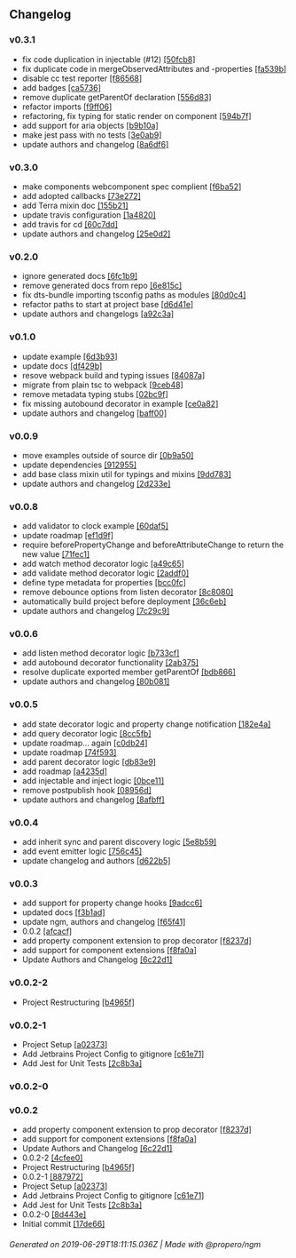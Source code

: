 ## Changelog

### v0.3.1
- fix code duplication in injectable (#12) [[50fcb8]](commits/8d5650fd826362aea50e055c8fe5de0af850fcb8)
- fix duplicate code in mergeObservedAttributes and -properties [[fa539b]](commits/c926d7af1f1c149065341169d34b14d463fa539b)
- disable cc test reporter [[f86568]](commits/d190392ffa61a67c9c27b14c820a5b1759f86568)
- add badges [[ca5736]](commits/d8443189a59d62b8fdaae7e154f88269beca5736)
- remove duplicate getParentOf declaration [[556d83]](commits/1cffa653d84708a3e76b0ff31f6ef3465d556d83)
- refactor imports [[f9ff06]](commits/fb736fb103bfe11f7bf14e38c7c2269794f9ff06)
- refactoring, fix typing for static render on component [[594b7f]](commits/2d05bc0f042dde79d01ca297906e6934a8594b7f)
- add support for aria objects [[b9b10a]](commits/569d25bd14bce6e9b19831d13306c0e214b9b10a)
- make jest pass with no tests [[3e0ab9]](commits/da94ea229a0eb01396ced35e1d606177b53e0ab9)
- update authors and changelog [[8a6df6]](commits/1787763bbe42c659af8de25efd9a7341958a6df6)

### v0.3.0
- make components webcomponent spec complient [[f6ba52]](commits/f43de083a02025c93a59844a8238bd109af6ba52)
- add adopted callbacks [[73e272]](commits/8d811f02bdb592b962332f225384d104d573e272)
- add Terra mixin doc [[155b21]](commits/9da9af6e27e07d12ec84c651891f1ba9b2155b21)
- update travis configuration [[1a4820]](commits/7c6fcb4988c4ec27eac3742168743dccad1a4820)
- add travis for cd [[60c7dd]](commits/fe1121e2d334e5e602cc99ea9c8efbe94c60c7dd)
- update authors and changelog [[25e0d2]](commits/c61e36568b9319ad2056ee4b97c342a8aa25e0d2)

### v0.2.0
- ignore generated docs [[6fc1b9]](commits/31577a37056968293cc4fcc491702d1ea36fc1b9)
- remove generated docs from repo [[6e815c]](commits/a5b0556669ea6fdc9508ea63119ebe90756e815c)
- fix dts-bundle importing tsconfig paths as modules [[80d0c4]](commits/f22d43731d8e8208831412e2e966c93e9380d0c4)
- refactor paths to start at project base [[d6d41e]](commits/ef64e9c0b868268d1cf17036ffe898705ed6d41e)
- update authors and changelogs [[a92c3a]](commits/171a467c184b8cd2670e7a23d68ca5bbf9a92c3a)

### v0.1.0
- update example [[6d3b93]](commits/7f1a191ff1c395dfeb434086e9538adc1b6d3b93)
- update docs [[df429b]](commits/d99e7788ebf33ba87c123211baa44cf1eddf429b)
- resove webpack build and typing issues [[84087a]](commits/1a3b7cb8f8a4069219848cac30fcc348fe84087a)
- migrate from plain tsc to webpack [[9ceb48]](commits/7449f6445a39c91e7cf011e02bab7dd8ca9ceb48)
- remove metadata typing stubs [[02bc9f]](commits/64af6f823f81dc6651fc70fe6225093c0c02bc9f)
- fix missing autobound decorator in example [[ce0a82]](commits/1d1afe8d0c92787f30b9efd75229656de9ce0a82)
- update authors and changelog [[baff00]](commits/23f5315b580721bc7358ce5be08dd9c091baff00)

### v0.0.9
- move examples outside of source dir [[0b9a50]](commits/09c1d2b402b6a2d65dabb3024db18b5ef10b9a50)
- update dependencies [[912955]](commits/420c189205a9aa33130c7701548b683220912955)
- add base class mixin util for typings and mixins [[9dd783]](commits/2a070381f56564e6b6ab71d9fce55586599dd783)
- update authors and changelog [[2d233e]](commits/02f2f53e3b3b6398777c747ab4bef222ba2d233e)

### v0.0.8
- add validator to clock example [[60daf5]](commits/c4b0d5f55291b798340c3e87f1127838a160daf5)
- update roadmap [[ef1d9f]](commits/1ac6cd00efedd20d9e3431336949da4a19ef1d9f)
- require beforePropertyChange and beforeAttributeChange to return the new value [[71fec1]](commits/06bb14779fa91b5b0948b3ee8795f6236371fec1)
- add watch method decorator logic [[a49c65]](commits/659fb5c255d0f7a900fe6469b18ff9423ba49c65)
- add validate method decorator logic [[2addf0]](commits/ebf629ddad7f012a8fe335959f5c992c042addf0)
- define type metadata for properties [[bcc0fc]](commits/7066f4c1c5e2130dc748a66a2699568794bcc0fc)
- remove debounce options from listen decorator [[8c8080]](commits/08301d4d826009c4cb87e9f5c5e88f9c1b8c8080)
- automatically build project before deployment [[36c6eb]](commits/fa0292b79ca75f59a8ee0086159013e93b36c6eb)
- update authors and changelog [[7c29c9]](commits/049b84558a809710d8d37ee38da290e18b7c29c9)

### v0.0.6
- add listen method decorator logic [[b733cf]](commits/7a36807d2397b507f7369fd4ee20090fc3b733cf)
- add autobound decorator functionality [[2ab375]](commits/c2418c6bc9dcfc38ec4a4a2ce77b77b9dd2ab375)
- resolve duplicate exported member getParentOf [[bdb866]](commits/b589a1278ced15c658e71d0e9906b4bc0cbdb866)
- update authors and changelog [[80b081]](commits/bedb35283ff89d56d8546708d87734b8ac80b081)

### v0.0.5
- add state decorator logic and property change notification [[182e4a]](commits/7eafd22f19b74e0f57f563f2b76ae8494b182e4a)
- add query decorator logic [[8cc5fb]](commits/e2cc8e34439a94c761872313e5655cccbe8cc5fb)
- update roadmap... again [[c0db24]](commits/fab3ca2b3384c8536afc51edfbeb97065ec0db24)
- update roadmap [[74f593]](commits/d7437649d8e6d42fba47ae7020b19165b074f593)
- add parent decorator logic [[db83e9]](commits/3bbfcbb181654032ef68efbba20c45125edb83e9)
- add roadmap [[a4235d]](commits/c1a51a4ef11c9cecd19a2fc94e356465fca4235d)
- add injectable and inject logic [[0bce11]](commits/d656b60efd318c59d1f2686127a6d177ce0bce11)
- remove postpublish hook [[08956d]](commits/e0883882c0f93109b7225e9504675c7c7208956d)
- update authors and changelog [[8afbff]](commits/dc9440f304cb16a332cfaee6e891b39b128afbff)

### v0.0.4
- add inherit sync and parent discovery logic [[5e8b59]](commits/f54bb88e46db057b60c0137bc8b84245e45e8b59)
- add event emitter logic [[756c45]](commits/d91b7be5908c9bf7e56614cadc7b1b312b756c45)
- update changelog and authors [[d622b5]](commits/2221f52abf867cfb0af49f08387f1e11abd622b5)

### v0.0.3
- add support for property change hooks [[9adcc6]](commits/273315603ef774f5b0f6365b05eb82afb79adcc6)
- updated docs [[f3b1ad]](commits/59ac6cec1d643030599f538f4d7e9b0a8ef3b1ad)
- update ngm, authors and changelog [[f65f41]](commits/ed7235f0527c3241b088c7fec0d3e31df5f65f41)
- 0.0.2 [[afcacf]](commits/0c6cee141266a902bf7f0d3b3b51538ad0afcacf)
- add property component extension to prop decorator [[f8237d]](commits/37ed0e211dd518e78f82d906d83d712e23f8237d)
- add support for component extensions [[f8fa0a]](commits/feb74ed3c0ec7421463780cf88a4ffd6eef8fa0a)
- Update Authors and Changelog [[6c22d1]](commits/b120c4621de204a1d9c108446dca5ed32f6c22d1)

### v0.0.2-2
- Project Restructuring [[b4965f]](commits/719c3d9a679ec2feba21cde2244a2c1230b4965f)

### v0.0.2-1
- Project Setup [[a02373]](commits/56df3c500cdd9cdef88bd3a03f0a7b50f8a02373)
- Add Jetbrains Project Config to gitignore [[c61e71]](commits/4c8bf4f8022867ea97b42760493a8c46f5c61e71)
- Add Jest for Unit Tests [[2c8b3a]](commits/f37b0eab396001b1985cd5e028847500302c8b3a)

### v0.0.2-0


### v0.0.2
- add property component extension to prop decorator [[f8237d]](commits/37ed0e211dd518e78f82d906d83d712e23f8237d)
- add support for component extensions [[f8fa0a]](commits/feb74ed3c0ec7421463780cf88a4ffd6eef8fa0a)
- Update Authors and Changelog [[6c22d1]](commits/b120c4621de204a1d9c108446dca5ed32f6c22d1)
- 0.0.2-2 [[4cfee0]](commits/03d06cf6a34372e2f174ed713e13146e3e4cfee0)
- Project Restructuring [[b4965f]](commits/719c3d9a679ec2feba21cde2244a2c1230b4965f)
- 0.0.2-1 [[887972]](commits/f33ea8e1bb1209a1cf7f1fb6200c7279f2887972)
- Project Setup [[a02373]](commits/56df3c500cdd9cdef88bd3a03f0a7b50f8a02373)
- Add Jetbrains Project Config to gitignore [[c61e71]](commits/4c8bf4f8022867ea97b42760493a8c46f5c61e71)
- Add Jest for Unit Tests [[2c8b3a]](commits/f37b0eab396001b1985cd5e028847500302c8b3a)
- 0.0.2-0 [[8d443e]](commits/8016cc2be930acf7af4cfb4cd4d650e01d8d443e)
- Initial commit [[17de66]](commits/44324b3366ad6b6e72e808e14f830c355217de66)

###### Generated on 2019-06-29T18:11:15.036Z | Made with @propero/ngm